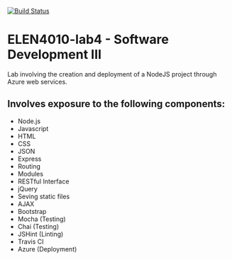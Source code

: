 [![Build Status](https://travis-ci.com/JaredP94/lab4-deploy.svg?token=pPpnWVnP2qW3yj3rTF82&branch=master)](https://travis-ci.com/JaredP94/lab4-deploy)

# ELEN4010-lab4 - Software Development III 

Lab involving the creation and deployment of a NodeJS project through Azure web services.
## Involves exposure to the following components:

* Node.js
* Javascript
* HTML
* CSS
* JSON
* Express
* Routing
* Modules
* RESTful Interface
* jQuery
* Seving static files
* AJAX
* Bootstrap
* Mocha (Testing)
* Chai (Testing)
* JSHint (Linting)
* Travis CI
* Azure (Deployment)
